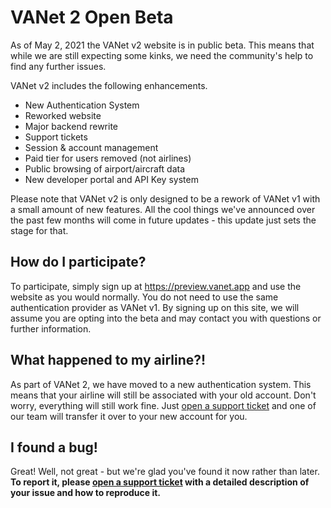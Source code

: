 # VANet 2 Open Beta

As of May 2, 2021 the VANet v2 website is in public beta. This means that while we are still expecting some kinks, we need the community's help to find any further issues.

VANet v2 includes the following enhancements.

-   New Authentication System
-   Reworked website
-   Major backend rewrite
-   Support tickets
-   Session & account management
-   Paid tier for users removed (not airlines)
-   Public browsing of airport/aircraft data
-   New developer portal and API Key system

Please note that VANet v2 is only designed to be a rework of VANet v1 with a small amount of new features. All the cool things we've announced over the past few months will come in future updates - this update just sets the stage for that.

## How do I participate?

To participate, simply sign up at <https://preview.vanet.app> and use the website as you would normally. You do not need to use the same authentication provider as VANet v1. By signing up on this site, we will assume you are opting into the beta and may contact you with questions or further information.

## What happened to my airline?!

As part of VANet 2, we have moved to a new authentication system. This means that your airline will still be associated with your old account. Don't worry, everything will still work fine. Just [open a support ticket](https://preview.vanet.app/account/tickets/new) and one of our team will transfer it over to your new account for you.

## I found a bug!

Great! Well, not great - but we're glad you've found it now rather than later. **To report it, please [open a support ticket](https://preview.vanet.app/account/tickets/new) with a detailed description of your issue and how to reproduce it.**
